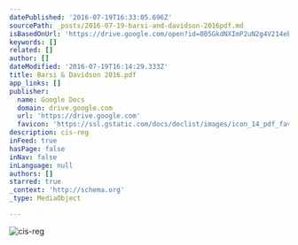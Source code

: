 ```yaml
---
datePublished: '2016-07-19T16:33:05.696Z'
sourcePath: _posts/2016-07-19-barsi-and-davidson-2016pdf.md
isBasedOnUrl: 'https://drive.google.com/open?id=0B5GkdNXImP2uN2g4V214eE9GLXM'
keywords: []
related: []
author: []
dateModified: '2016-07-19T16:14:29.333Z'
title: Barsi & Davidson 2016.pdf
app_links: []
publisher:
  name: Google Docs
  domain: drive.google.com
  url: 'https://drive.google.com'
  favicon: 'https://ssl.gstatic.com/docs/doclist/images/icon_14_pdf_favicon.ico'
description: cis-reg
inFeed: true
hasPage: false
inNav: false
inLanguage: null
authors: []
starred: true
_context: 'http://schema.org'
_type: MediaObject

---
```

![cis-reg](https://the-grid-user-content.s3-us-west-2.amazonaws.com/a3b30781-04a1-4574-ba15-de2b4b8f1a48.jpg)
